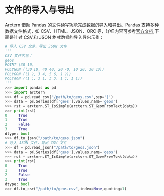 # 文件的导入与导出

Arctern 借助 Pandas 的文件读写功能完成数据的导入和导出。Pandas 支持多种数据文件格式，如 CSV、HTML、JSON、ORC 等，详细内容可参考[官方文档](https://pandas.pydata.org/pandas-docs/stable/reference/io.html),下面是针对 CSV 和 JSON 格式数据的导入导出示例：

```python
# 导入 CSV 文件，导出 JSON 文件
'''
CSV 文件内容：
geos
POINT (30 10)
POLYGON ((30 10, 40 40, 20 40, 10 20, 30 10))
POLYGON ((1 2, 3 4, 5 6, 1 2))
POLYGON ((1 1, 3 1, 3 3, 1 3, 1 1))
'''
>>> import pandas as pd
>>> import arctern
>>> df = pd.read_csv("/path/to/geos.csv",sep='|')
>>> data = pd.Series(df['geos'].values,name='geos')
>>> rst = arctern.ST_IsSimple(arctern.ST_GeomFromText(data))
>>> print(rst)
0     True
1     True
2     False
3     True
dtype: bool
>>> df.to_json("/path/to/geos.json")
# 导入 JSON 文件，导出 CSV 文件
>>> df = pd.read_json("/path/to/geos.json")
>>> data = pd.Series(df['geos'].values,name='geos')
>>> rst = arctern.ST_IsSimple(arctern.ST_GeomFromText(data))
>>> print(rst)
0     True
1     True
2     False
3     True
dtype: bool
>>> df.to_csv("/path/to/geos.csv",index=None,quoting=1)
```